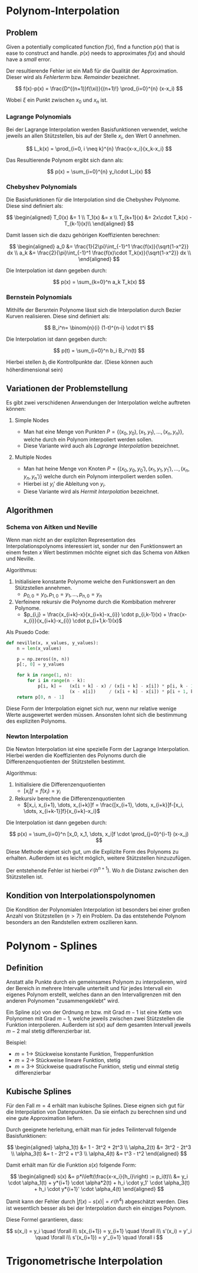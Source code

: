 # Polynom-Interpolation

## Problem

Given a potentially complicated function $f(x)$, find a function $p(x)$ that is ease to construct and handle. $p(x)$ needs to approximates $f(x)$ and should have a _small_ error.

Der resultierende Fehler ist ein Maß für die Qualität der Approximation. Dieser wird als _Fehlerterm_ bzw. _Remainder_ bezeichnet.

$$
f(x)-p(x) = \frac{D^{(n+1)}f(\xi)}{(n+1)!} \prod_{i=0}^{n} (x-x_i)
$$

Wobei $\xi$ ein Punkt zwischen $x_0$ und $x_n$ ist.

### Lagrange Polynomials

Bei der Lagrange Interpolation werden Basisfunktionen verwendet, welche jeweils an allen Stützstellen, bis auf der Stelle $x_i$, den Wert $0$ annehmen.

$$
L_k(x) = \prod_{i=0, i \neq k}^{n} \frac{x-x_i}{x_k-x_i}
$$

Das Resultierende Polynom ergibt sich dann als:

$$
p(x) = \sum_{i=0}^{n} y_i\cdot L_i(x)
$$

### Chebyshev Polynomials

Die Basisfunktionen für die Interpolation sind die Chebyshev Polynome. Diese sind definiert als:

$$
\begin{aligned}
T_0(x) &= 1 \\
T_1(x) &= x \\
T_{k+1}(x) &= 2x\cdot T_k(x) - T_{k-1}(x)\\
\end{aligned}
$$

Damit lassen sich die dazu gehörigen Koeffizienten berechnen:

$$
\begin{aligned}
a_0 &= \frac{1}{2\pi}\int_{-1}^1 \frac{f(x)}{\sqrt{1-x^2}} dx \\
a_k &= \frac{2}{\pi}\int_{-1}^1 \frac{f(x)\cdot T_k(x)}{\sqrt{1-x^2}} dx \\
\end{aligned}
$$

Die Interpolation ist dann gegeben durch:

$$
p(x) = \sum_{k=0}^n a_k T_k(x)
$$

### Bernstein Polynomials

Mithilfe der Bersntein Polynome lässt sich die Interpolation durch Bezier Kurven realisieren. Diese sind definiert als:

$$
B_i^n= \binom{n}{i} (1-t)^{n-i} \cdot t^i
$$

Die Interpolation ist dann gegeben durch:

$$
p(t) = \sum_{i=0}^n b_i B_i^n(t)
$$

Hierbei stellen $b_i$ die Kontrollpunkte dar. (Diese können auch höherdimensional sein)

## Variationen der Problemstellung

Es gibt zwei verschidenen Anwendungen der Interpolation welche auftreten können:

1. Simple Nodes

   - Man hat eine Menge von Punkten $P = \{(x_0, y_0), (x_1, y_1), \dots, (x_n, y_n)\}$, welche durch ein Polynom interpoliert werden sollen.
   - Diese Variante wird auch als _Lagrange Interpolation_ bezeichnet.

2. Multiple Nodes
   - Man hat heine Menge von Knoten $P = \{(x_0, y_0, y_0'), (x_1, y_1, y_1'), \dots, (x_n, y_n, y_n')\}$ welche durch ein Polynom interpoliert werden sollen.
   - Hierbei ist $y_i'$ die Ableitung von $y_i$.
   - Diese Variante wird als _Hermit Interpolation_ bezeichnet.

## Algorithmen

### Schema von Aitken und Neville

Wenn man nicht an der expliziten Representation des Interpolationspolynoms interessiert ist, sonder nur den Funktionswert an einem festen $x$ Wert bestimmen möchte eignet sich das Schema von Aitken und Neville.

Algorithmus:

1. Initialisiere konstante Polynome welche den Funktionswert an den Stützstellen annehmen.
   - $p_{0,0} = y_0, p_{1,0} = y_1, \dots, p_{n,0} = y_n$
2. Verfeinere rekursiv die Polynome durch die Kombibation mehrerer Polynome.
   - $p_{i,j} = \frac{x_{i+k}-x}{x_{i+k}-x_{i}} \cdot p_{i,k-1}(x) + \frac{x-x_{i}}{x_{i+k}-x_{i}} \cdot p_{i+1,k-1}(x)$

Als Psuedo Code:

```python
def neville(x, x_values, y_values):
    n = len(x_values)

    p = np.zeros((n, n))
    p[:, 0] = y_values

    for k in range(1, n):
        for i in range(n - k):
            p[i, k] =   (x[i + k] - x) / (x[i + k] - x[i]) * p[i, k - 1] +
                        (x - x[i])     / (x[i + k] - x[i]) * p[i + 1, k - 1]
    return p[0, n - 1]
```

Diese Form der Interpolation eignet sich nur, wenn nur relative wenige Werte ausgewertet werden müssen. Ansonsten lohnt sich die bestimmung des expliziten Polynoms.

### Newton Interpolation

Die Newton Interpolation ist eine spezielle Form der Lagrange Interpolation. Hierbei werden die Koeffizienten des Polynoms durch die Differenzenquotienten der Stützstellen bestimmt.

Algorithmus:

1. Initialisiere die Differenzenquotienten
   - $[x_i]f = f(x_i)=y_i$
2. Rekursiv berechne die Differenzenquotienten
   - $[x_i, x_{i+1}, \dots, x_{i+k}]f = \frac{[x_{i+1}, \dots, x_{i+k}]f-[x_i, \dots, x_{i+k-1}]f}{x_{i+k}-x_i}$

Die Interpolation ist dann gegeben durch:

$$
p(x) = \sum_{i=0}^n [x_0, x_1, \dots, x_i]f \cdot \prod_{j=0}^{i-1} (x-x_j)
$$

Diese Methode eignet sich gut, um die Explizite Form des Polynoms zu erhalten. Außerdem ist es leicht möglich, weitere Stützstellen hinzuzufügen.

Der entstehende Fehler ist hierbei $\mathcal{O}(h^{n+1})$. Wo $h$ die Distanz zwischen den Stützstellen ist.

## Kondition von Interpolationspolynomen

Die Kondition der Polynomialen Interpolation ist besonders bei einer großen Anzahl von Stützstellen ($n>7$) ein Problem. Da das entstehende Polynom besonders an den Randstellen extrem oszilieren kann.

# Polynom - Splines

## Definition

Anstatt alle Punkte durch ein gemeinsames Polynom zu interpolieren, wird der Bereich in mehrere Intervalle unterteilt und für jedes Intervall ein eigenes Polynom erstellt, welches dann an den Intervallgrenzen mit den anderen Polynomen "zusammengeklebt" wird.

Ein Spline $s(x)$ von der Ordnung $m$ bzw. mit Grad $m-1$ ist eine Kette von Polynomen mit Grad $m-1$, welche jeweils zwischen zwei Stützstellen die Funktion interpolieren. Außerdem ist $s(x)$ auf dem gesamten Intervall jeweils $m-2$ mal stetig differenzierbar ist.

Beispiel:

- $m=1 \rightarrow$ Stückweise konstante Funktion, Treppenfunktion
- $m=2 \rightarrow$ Stückweise lineare Funktion, stetig
- $m=3 \rightarrow$ Stückweise quadratische Funktion, stetig und einmal stetig differenzierbar

## Kubische Splines

Für den Fall $m=4$ erhält man kubische Splines. Diese eignen sich gut für die Interpolation von Datenpunkten. Da sie einfach zu berechnen sind und eine gute Approximation liefern.

Durch geeignete herleitung, erhält man für jedes Teilintervall folgende Basisfunktionen:

$$
\begin{aligned}
\alpha_1(t) &= 1 - 3t^2 + 2t^3 \\
\alpha_2(t) &= 3t^2 - 2t^3 \\
\alpha_3(t) &= t - 2t^2 + t^3 \\
\alpha_4(t) &= t^3 - t^2
\end{aligned}
$$

Damit erhält man für die Funktion $s(x)$ folgende Form:

$$
\begin{aligned}
s(x) &= p*i\left(\frac{x-x_i}{h_i}\right) := p_i(t)\\
&= y_i \cdot \alpha_1(t) + y*{i+1} \cdot \alpha*2(t) + h_i \cdot y_1' \cdot \alpha_3(t) + h_i \cdot y*{i+1}' \cdot \alpha_4(t)
\end{aligned}
$$

Damit kann der Fehler durch $|f(x)-s(x)| = \mathcal{O}(h^4)$ abgeschätzt werden. Dies ist wesentlich besser als bei der Interpolation durch ein einziges Polynom.

Diese Formel garantieren, dass:

$$
s(x_i) = y_i \quad \forall i\\
s(x_{i+1}) = y_{i+1} \quad \forall i\\
s'(x_i) = y'_i \quad \forall i\\
s'(x_{i+1}) = y'_{i+1} \quad \forall i
$$

# Trigonometrische Interpolation
